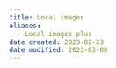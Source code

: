 ```yaml
---
title: Local images
aliases:
  - Local images plus
date created: 2023-02-23
date modified: 2023-03-08
---
```

